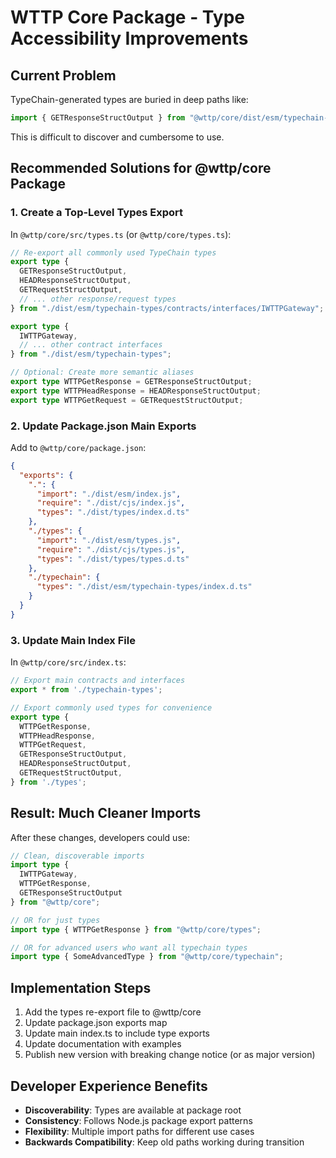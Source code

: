 # WTTP Core Package - Type Accessibility Improvements

## Current Problem
TypeChain-generated types are buried in deep paths like:
```typescript
import { GETResponseStructOutput } from "@wttp/core/dist/esm/typechain-types/contracts/interfaces/IWTTPGateway";
```

This is difficult to discover and cumbersome to use.

## Recommended Solutions for @wttp/core Package

### 1. Create a Top-Level Types Export

In `@wttp/core/src/types.ts` (or `@wttp/core/types.ts`):

```typescript
// Re-export all commonly used TypeChain types
export type {
  GETResponseStructOutput,
  HEADResponseStructOutput,
  GETRequestStructOutput,
  // ... other response/request types
} from "./dist/esm/typechain-types/contracts/interfaces/IWTTPGateway";

export type {
  IWTTPGateway,
  // ... other contract interfaces
} from "./dist/esm/typechain-types";

// Optional: Create more semantic aliases
export type WTTPGetResponse = GETResponseStructOutput;
export type WTTPHeadResponse = HEADResponseStructOutput;
export type WTTPGetRequest = GETRequestStructOutput;
```

### 2. Update Package.json Main Exports

Add to `@wttp/core/package.json`:

```json
{
  "exports": {
    ".": {
      "import": "./dist/esm/index.js",
      "require": "./dist/cjs/index.js",
      "types": "./dist/types/index.d.ts"
    },
    "./types": {
      "import": "./dist/esm/types.js",
      "require": "./dist/cjs/types.js", 
      "types": "./dist/types/types.d.ts"
    },
    "./typechain": {
      "types": "./dist/esm/typechain-types/index.d.ts"
    }
  }
}
```

### 3. Update Main Index File

In `@wttp/core/src/index.ts`:

```typescript
// Export main contracts and interfaces
export * from './typechain-types';

// Export commonly used types for convenience
export type {
  WTTPGetResponse,
  WTTPHeadResponse,
  WTTPGetRequest,
  GETResponseStructOutput,
  HEADResponseStructOutput,
  GETRequestStructOutput,
} from './types';
```

## Result: Much Cleaner Imports

After these changes, developers could use:

```typescript
// Clean, discoverable imports
import type { 
  IWTTPGateway, 
  WTTPGetResponse,
  GETResponseStructOutput 
} from "@wttp/core";

// OR for just types
import type { WTTPGetResponse } from "@wttp/core/types";

// OR for advanced users who want all typechain types
import type { SomeAdvancedType } from "@wttp/core/typechain";
```

## Implementation Steps

1. Add the types re-export file to @wttp/core
2. Update package.json exports map
3. Update main index.ts to include type exports
4. Update documentation with examples
5. Publish new version with breaking change notice (or as major version)

## Developer Experience Benefits

- **Discoverability**: Types are available at package root
- **Consistency**: Follows Node.js package export patterns
- **Flexibility**: Multiple import paths for different use cases
- **Backwards Compatibility**: Keep old paths working during transition 